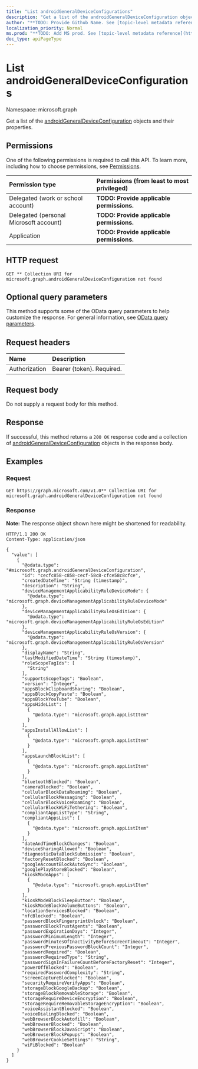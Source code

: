 ```yaml
---
title: "List androidGeneralDeviceConfigurations"
description: "Get a list of the androidGeneralDeviceConfiguration objects and their properties."
author: "**TODO: Provide Github Name. See [topic-level metadata reference](https://msgo.azurewebsites.net/add/document/guidelines/metadata.html#topic-level-metadata)**"
localization_priority: Normal
ms.prod: "**TODO: Add MS prod. See [topic-level metadata reference](https://msgo.azurewebsites.net/add/document/guidelines/metadata.html#topic-level-metadata)**"
doc_type: apiPageType
---
```


# List androidGeneralDeviceConfigurations
Namespace: microsoft.graph



Get a list of the [androidGeneralDeviceConfiguration](../resources/androidgeneraldeviceconfiguration.md) objects and their properties.

## Permissions
One of the following permissions is required to call this API. To learn more, including how to choose permissions, see [Permissions](/graph/permissions-reference).

|Permission type|Permissions (from least to most privileged)|
|:---|:---|
|Delegated (work or school account)|**TODO: Provide applicable permissions.**|
|Delegated (personal Microsoft account)|**TODO: Provide applicable permissions.**|
|Application|**TODO: Provide applicable permissions.**|

## HTTP request

<!-- {
  "blockType": "ignored"
}
-->
``` http
GET ** Collection URI for microsoft.graph.androidGeneralDeviceConfiguration not found
```

## Optional query parameters
This method supports some of the OData query parameters to help customize the response. For general information, see [OData query parameters](/graph/query-parameters).

## Request headers
|Name|Description|
|:---|:---|
|Authorization|Bearer {token}. Required.|

## Request body
Do not supply a request body for this method.

## Response

If successful, this method returns a `200 OK` response code and a collection of [androidGeneralDeviceConfiguration](../resources/androidgeneraldeviceconfiguration.md) objects in the response body.

## Examples

### Request
<!-- {
  "blockType": "request",
  "name": "list_androidgeneraldeviceconfiguration"
}
-->
``` http
GET https://graph.microsoft.com/v1.0** Collection URI for microsoft.graph.androidGeneralDeviceConfiguration not found
```


### Response
**Note:** The response object shown here might be shortened for readability.
<!-- {
  "blockType": "response",
  "truncated": true,
  "@odata.type": "Collection(microsoft.graph.androidGeneralDeviceConfiguration)"
}
-->
``` http
HTTP/1.1 200 OK
Content-Type: application/json

{
  "value": [
    {
      "@odata.type": "#microsoft.graph.androidGeneralDeviceConfiguration",
      "id": "cecfc858-c858-cecf-58c8-cfce58c8cfce",
      "createdDateTime": "String (timestamp)",
      "description": "String",
      "deviceManagementApplicabilityRuleDeviceMode": {
        "@odata.type": "microsoft.graph.deviceManagementApplicabilityRuleDeviceMode"
      },
      "deviceManagementApplicabilityRuleOsEdition": {
        "@odata.type": "microsoft.graph.deviceManagementApplicabilityRuleOsEdition"
      },
      "deviceManagementApplicabilityRuleOsVersion": {
        "@odata.type": "microsoft.graph.deviceManagementApplicabilityRuleOsVersion"
      },
      "displayName": "String",
      "lastModifiedDateTime": "String (timestamp)",
      "roleScopeTagIds": [
        "String"
      ],
      "supportsScopeTags": "Boolean",
      "version": "Integer",
      "appsBlockClipboardSharing": "Boolean",
      "appsBlockCopyPaste": "Boolean",
      "appsBlockYouTube": "Boolean",
      "appsHideList": [
        {
          "@odata.type": "microsoft.graph.appListItem"
        }
      ],
      "appsInstallAllowList": [
        {
          "@odata.type": "microsoft.graph.appListItem"
        }
      ],
      "appsLaunchBlockList": [
        {
          "@odata.type": "microsoft.graph.appListItem"
        }
      ],
      "bluetoothBlocked": "Boolean",
      "cameraBlocked": "Boolean",
      "cellularBlockDataRoaming": "Boolean",
      "cellularBlockMessaging": "Boolean",
      "cellularBlockVoiceRoaming": "Boolean",
      "cellularBlockWiFiTethering": "Boolean",
      "compliantAppListType": "String",
      "compliantAppsList": [
        {
          "@odata.type": "microsoft.graph.appListItem"
        }
      ],
      "dateAndTimeBlockChanges": "Boolean",
      "deviceSharingAllowed": "Boolean",
      "diagnosticDataBlockSubmission": "Boolean",
      "factoryResetBlocked": "Boolean",
      "googleAccountBlockAutoSync": "Boolean",
      "googlePlayStoreBlocked": "Boolean",
      "kioskModeApps": [
        {
          "@odata.type": "microsoft.graph.appListItem"
        }
      ],
      "kioskModeBlockSleepButton": "Boolean",
      "kioskModeBlockVolumeButtons": "Boolean",
      "locationServicesBlocked": "Boolean",
      "nfcBlocked": "Boolean",
      "passwordBlockFingerprintUnlock": "Boolean",
      "passwordBlockTrustAgents": "Boolean",
      "passwordExpirationDays": "Integer",
      "passwordMinimumLength": "Integer",
      "passwordMinutesOfInactivityBeforeScreenTimeout": "Integer",
      "passwordPreviousPasswordBlockCount": "Integer",
      "passwordRequired": "Boolean",
      "passwordRequiredType": "String",
      "passwordSignInFailureCountBeforeFactoryReset": "Integer",
      "powerOffBlocked": "Boolean",
      "requiredPasswordComplexity": "String",
      "screenCaptureBlocked": "Boolean",
      "securityRequireVerifyApps": "Boolean",
      "storageBlockGoogleBackup": "Boolean",
      "storageBlockRemovableStorage": "Boolean",
      "storageRequireDeviceEncryption": "Boolean",
      "storageRequireRemovableStorageEncryption": "Boolean",
      "voiceAssistantBlocked": "Boolean",
      "voiceDialingBlocked": "Boolean",
      "webBrowserBlockAutofill": "Boolean",
      "webBrowserBlocked": "Boolean",
      "webBrowserBlockJavaScript": "Boolean",
      "webBrowserBlockPopups": "Boolean",
      "webBrowserCookieSettings": "String",
      "wiFiBlocked": "Boolean"
    }
  ]
}
```

